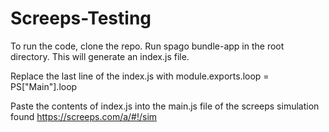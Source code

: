 # Screeps-Testing

To run the code, clone the repo. Run spago bundle-app in the root directory. This will generate an index.js file.

Replace the last line of the index.js with module.exports.loop = PS["Main"].loop

Paste the contents of index.js into the main.js file of the screeps simulation found https://screeps.com/a/#!/sim

